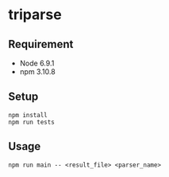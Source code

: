# triparse

## Requirement

- Node 6.9.1
- npm 3.10.8

## Setup

```
npm install
npm run tests
```

## Usage

```
npm run main -- <result_file> <parser_name>
```

